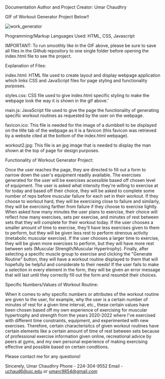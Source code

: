 Documentation Author and Project Creator: Umar Chaudhry

GIF of Workout Generator Project Below!!

![work_generator](https://user-images.githubusercontent.com/88683496/160319102-46f81ebe-432d-4228-9a8a-8a245f564167.gif)


Programming/Markup Languages Used: HTML, CSS, Javascript

IMPORTANT: To run smoothly like in the GIF above, please be sure to save all files in
the Github repository to one single folder before opening the index.html file to see the project.

Explanation of Files:


index.html: HTML file used to create layout and display webpage application which links CSS and JavaScript 
files for page styling and functionality purposes.

styles.css: CSS file used to give index.html specific styling to make the webpage look the way it is shown
in the gif above.'

main.js: JavaScript file used to give the page the functionality of generating specific workout routines
as requested by the user on the webpage.

favicon.ico: This file is needed for the image of a dumbbell to be displayed on the title tab of the webpage
as it is a favicon (this favicon was retrieved by a website cited at the bottom of the index.html webpage).

workout2.jpg: This file is an jpg image that is needed to display the man shown at the top of page 
for design purposes.


Functionality of Workout Generator Project:


Once the user reaches the page, they are directed to fill out a form to narrow down the user's equipment readily available.
The exercises generated for the user will be exercises acsessible based off chosen level of equipment. The user is asked what intensity
they're willing to exercise at for today and based off their choice, they will be asked to complete some number of reps before muscular
failure for each set in their workout. If they choose to workout hard, they will be exercising close to failure and similarly, they will
be exercising farther from failure if they choose to exercise lightly. When asked how many minutes the user plans to exercise, their choice
will reflect how many exercises, sets per exercise, and minutes of rest between sets that they will complete for their workout today. If the user
chooses a smaller amount of time to exercise, they'll have less exercises given to them to perform, but they will be given less rest to perform
strenous activity (metabolic muscular exercise). If the user chooses a larger time to exercise, they will be given more exercises to perform,
but they will have more rest between sets (Muscular Strength/Muscular Hypertrophy). Finally, after selecting a specific muscle group to exercise
and clicking the "Generate Routine" button, they will have a workout routine displayed to them that will hopefully be helpful and considerate to 
their needs! If the user fails to make a selection in every element in the form, they will be given an error message that will last until they correctly 
fill out the form and resumbit their choices.


Specific Numbers/Values of Workout Routine:


When it comes to why specific numbers or attributes of the workout routine are given to the user, for example, why the user is a certain number of minutes
of rest for a given time interval, etc., these certain values have been chosen based off my own experience of exercising for muscular hypertrophy and strength
from the years 2020-2022 where I've exercised with different time constraints, equipment, and experimented with new exercises. Therefore, certain characterisitcs
of given workout routines have certain elements like a certain amount of time of rest between sets because of professional exercise information given online, 
recreational advice by peers at gyms, and my own personal experience of making exercising effective and possible based on certain conditions.


Please contact me for any questions!


Sincerely, Umar Chaudhry
Phone - 224-304-9552
Email - uchaud6@uic.edu or umarc9854@gmail.com
